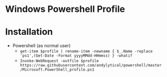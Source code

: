 # Windows Powershell Profile

# Installation
- Powershell (as normal user)
  - `get-item $profile | rename-item -newname { $_.Name -replace 'ps1',(Get-Date -Format yyyyMMdd-HHmmss) } -whatif`
  - `Invoke-WebRequest -outfile $profile https://raw.githubusercontent.com/andylytical/powershell/master/Microsoft.PowerShell_profile.ps1`
